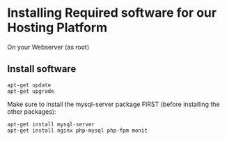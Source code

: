 # Installing Required software for our Hosting Platform

On your Webserver (as root)

## Install software

    apt-get update
    apt-get upgrade

Make sure to install the mysql-server package FIRST (before installing the other packages):
    
    apt-get install mysql-server
    apt-get install nginx php-mysql php-fpm monit
